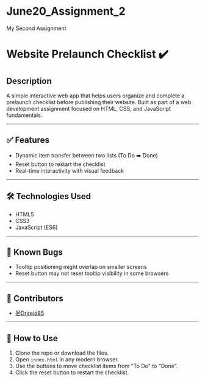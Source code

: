 # June20_Assignment_2
My Second Assignment
# Website Prelaunch Checklist ✔️

## Description
A simple interactive web app that helps users organize and complete a prelaunch checklist before publishing their website. Built as part of a web development assignment focused on HTML, CSS, and JavaScript fundamentals.

---

## ✅ Features
- Dynamic item transfer between two lists (To Do ➡️ Done)
- Reset button to restart the checklist
- Real-time interactivity with visual feedback

---

## 🛠 Technologies Used
- HTML5
- CSS3
- JavaScript (ES6)

---

## 🐞 Known Bugs
- Tooltip positioning might overlap on smaller screens
- Reset button may not reset tooltip visibility in some browsers

---

## 👥 Contributors
- [@Drjreid85](https://github.com/Drjreid85)

---

## 🧩 How to Use
1. Clone the repo or download the files.
2. Open `index.html` in any modern browser.
3. Use the buttons to move checklist items from "To Do" to "Done".
4. Click the reset button to restart the checklist.
